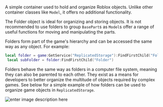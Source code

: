 A simple container used to hold and organize Roblox objects. Unlike other container classes like `Model`, it offers no additional functionality.

The Folder object is ideal for organizing and storing objects. It is not recommended to use folders to group `BasePart`s as `Model`s offer a range of useful functions for moving and manipulating the parts.

Folders form part of the game's hierarchy and can be accessed the same way as any object. For example:

```lua
local folder = game:GetService("ReplicatedStorage"):FindFirstChild("Folder")
 local subFolder = folder:FindFirstChild("Folder")
```

Folders behave the same way as folders in a computer file system, meaning they can also be parented to each other. They exist as a means for developers to better organize the multitude of objects required by complex games. See below for a simple example of how folders can be used to organize game objects in `ReplicatedStorage`.

![enter image description here][1]

[1]: https://developer.roblox.com/assets/blta82462d9370edb83/Folders_-_Copy.png